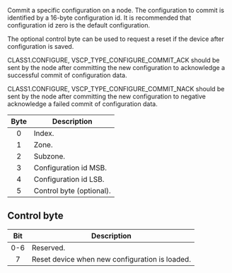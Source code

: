 Commit a specific configuration on a node.  The configuration to commit is identified by a 16-byte configuration id. It is recommended that configuration id zero is the default configuration.

The optional control byte can be used to request a reset if the device after configuration is saved.

CLASS1.CONFIGURE, VSCP_TYPE_CONFIGURE_COMMIT_ACK should be sent by the node after committing the new configuration to acknowledge a successful commit of configuration data.

CLASS1.CONFIGURE, VSCP_TYPE_CONFIGURE_COMMIT_NACK should be sent by the node after committing the new configuration to negative acknowledge a failed commit of configuration data.

 | Byte | Description | 
 | :----: | ----------- | 
 | 0    | Index.                | 
 | 1    | Zone.                 | 
 | 2    | Subzone.              | 
 | 3    | Configuration id MSB. | 
 | 4    | Configuration id LSB. |
 | 5    | Control byte (optional). |

## Control byte

| Bit | Description | 
| :----: | ----------- | 
| 0-6    | Reserved.   | 
| 7    | Reset device when new configuration is loaded.   | 
